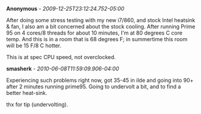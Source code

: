 **Anonymous** - *2009-12-25T23:12:24.752-05:00*

After doing some stress testing with my new i7/860, and stock Intel heatsink & fan, I also am a bit concerned about the stock cooling. After running Prime 95 on 4 cores/8 threads for about 10 minutes, I'm at 80 degrees C core temp. And this is in a room that is 68 degrees F; in summertime this room will be 15 F/8 C hotter.  
  
This is at spec CPU speed, not overclocked.

**smasherk** - *2010-06-08T11:59:09.906-04:00*

Experiencing such problems right now, got 35-45 in ilde and going into 90+ after 2 minutes running prime95. Going to undervolt a bit, and to find a better heat-sink.  
  
thx for tip (undervolting).

